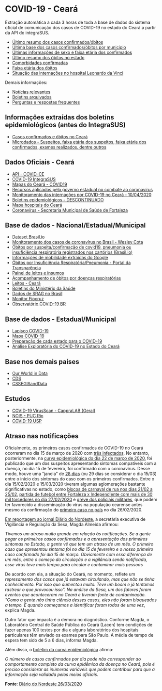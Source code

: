 # COVID-19 - Ceará
Extração automática a cada 3 horas de toda a base de dados do sistema oficial de comunicação dos casos de COVID-19 no estado do Ceará a partir da API do integraSUS. 

* [Último resumo dos casos confirmados/óbitos](https://github.com/luiseduardobr1/covid19-Ceara/blob/master/integraSUS_Resumo_CE/DadosCE_2020-04-21_23_38_51.csv)
* [Última base dos casos confirmados/óbitos por município](https://github.com/luiseduardobr1/covid19-Ceara/blob/master/integraSUS_Municipios_CE/municipios_2020-04-22_21_20_27.csv)
* [Últimas informações de sexo e faixa etária dos confirmados](https://github.com/luiseduardobr1/covid19-Ceara/blob/master/integraSUS_Faixa_Etaria_CE/Faixa_Etaria_2020-04-21_23_38_51.csv)
* [Último resumo dos óbitos no estado](https://github.com/luiseduardobr1/covid19-Ceara/blob/master/ObitosResumo_CE/ObitosResumo_2020-04-21_23_38_51.csv)
* [Comorbidades confirmadas](https://github.com/luiseduardobr1/covid19-Ceara/blob/master/Comorbidades_CE/Comorbidades_2020-04-21_23_38_51.csv)
* [Faixa etária dos óbitos](https://github.com/luiseduardobr1/covid19-Ceara/blob/master/FaixaEtariaObitos_CE/FaixaEtariaObitos_2020-04-21_23_38_51.csv)
* [Situação das internações no hospital Leonardo da Vinci](https://github.com/luiseduardobr1/covid19-Ceara/tree/master/Internacao_Leonardo_da_Vinci)

Demais informações:
* [Notícias relevantes](https://github.com/luiseduardobr1/covid19-Ceara/blob/master/noticias.md)
* [Boletins arquivados](https://github.com/luiseduardobr1/covid19-Ceara/tree/master/boletins)
* [Perguntas e respostas frequentes](https://github.com/luiseduardobr1/covid19-Ceara/blob/master/Q%26A.md)


## Informações extraídas dos boletins epidemiológicos (antes do IntegraSUS)
* [Casos confirmados e óbitos no Ceará](https://github.com/luiseduardobr1/covid19-Ceara/blob/master/casos-CE.xlsx)
* [Microdados - Suspeitos, faixa etária dos suspeitos, faixa etária dos confirmados, exames realizados, dentre outros](https://github.com/luiseduardobr1/covid19-Ceara/blob/master/microdados.xlsx)

## Dados Oficiais - Ceará
* [API - COVID-CE](https://github.com/integrasus/api-covid-ce)
* [COVID-19 IntegraSUS](https://indicadores.integrasus.saude.ce.gov.br/indicadores/indicadores-coronavirus/coronavirus-ceara)
* [Mapas do Ceará - COVID19](https://indicadores.integrasus.saude.ce.gov.br/indicadores/indicadores-coronavirus/mapas-covid)
* [Recursos aplicados pelo governo estadual no combate ao coronavírus](https://cearatransparente.ce.gov.br/portal-da-transparencia/paginas/coronavirus-despesas)
* [Monitoramento das internações por COVID-19 no Ceará - 10/04/2020](https://github.com/luiseduardobr1/covid19-Ceara/blob/master/diversos/internacoes_covid19_ce.pdf)
* [Boletins epidemiológicos - DESCONTINUADO](https://coronavirus.ceara.gov.br/boletins/)
* [Mapa hospitais do Ceará](https://servicounidades.corona.maps.integrasus.saude.ce.gov.br/)
* [Coronavírus - Secretaria Municipal de Saúde de Fortaleza](https://coronavirus.fortaleza.ce.gov.br/)

## Base de dados - Nacional/Estadual/Municipal
* [Dataset Brasil.io](https://brasil.io/api/dataset/covid19/caso/data)
* [Monitoramento dos casos de coronavírus no Brasil - Wesley Cota](https://labs.wesleycota.com/sarscov2/br/)
* [Óbitos por suspeita/confirmação de covid19, pneumonia ou insuficiência respiratória registrados nos cartórios (Brasil.io)](https://brasil.io/dataset/covid19/obito_cartorio)
* [Informações de mobilidade extraídas do Google](https://github.com/vitorbaptista/google-covid19-mobility-reports/blob/master/data/processed/mobility_reports.csv)
* [Óbitos por Insuficiência Respiratória/Pneumonia - Portal da Transparência](https://transparencia.registrocivil.org.br/especial-covid)
* [Painel de leitos e insumos](https://covid-insumos.saude.gov.br/paineis/insumos/painel.php)
* [Acompanhamento de óbitos por doenças respiratórias](https://fabdev.shinyapps.io/painel_doencas_respiratorias/)
* [Leitos - Ceará](http://cnes2.datasus.gov.br/Mod_Ind_Tipo_Leito.asp?VEstado=23&VMun=230440)
* [Boletins do Ministério da Saúde](https://coronavirus.saude.gov.br/profissional-gestor)
* [Dados de SRAG no Brasil](https://github.com/belisards/srag_brasil)
* [Monitor Fiocruz](https://bigdata-covid19.icict.fiocruz.br/)
* [Observatório COVID-19 BR](https://covid19br.github.io/)

## Base de dados - Estadual/Municipal
* [Lapisco COVID-19](http://lapisco.fortaleza.ifce.edu.br:3022/api/covid19stats/historyByBrState?State=CE)
* [Mapa COVID-19](https://api.mapacovid19.com/api/v1/api/casos/totalgeral/ce)
* [Preparação de cada estado para o COVID-19](https://www1.folha.uol.com.br/cotidiano/2020/03/veja-como-seu-estado-esta-preparado-para-o-coronavirus.shtml?utm_source=whatsapp&utm_medium=social&utm_campaign=compwa)
* [Análise Exploratória do COVID-19 no Estado do Ceará](https://github.com/andreloc/painel-covid-19-ce)

## Base nos demais países
* [Our World in Data](https://ourworldindata.org/coronavirus-source-data)
* [CDS](https://coronadatascraper.com/#timeseries.csv)
* [CSSEGISandData](https://github.com/CSSEGISandData/COVID-19/blob/master/csse_covid_19_data/csse_covid_19_time_series/time_series_covid19_confirmed_global.csv)


## Estudos
* [COVID-19 VirusScan - CappraLAB (Geral)](https://static1.squarespace.com/static/5c4ca9b7cef372b39c3d9aab/t/5e71665d1491e857a5cfa23a/1584490167127/dossie-covid19-cappralab.pdf)
* [NOIS - PUC Rio](https://sites.google.com/view/nois-pucrio/publica%C3%A7%C3%B5es?authuser=0)
* [COVID-19 USP](https://ciis.fmrp.usp.br/covid19/)

## Atraso nas notificações
Oficialmente, os primeiros casos confirmados de COVID-19 no Ceará ocorreram no dia 15 de março de 2020 com [três infectados](https://veja.abril.com.br/saude/secretaria-de-saude-confirma-3-primeiros-casos-de-coronavirus-no-ceara/). No entanto, posteriormente, na [curva epidemiológica do dia 22 de março de 2020](https://coronavirus.ceara.gov.br/wp-content/uploads/2020/03/COVID-19_ESP_Curva_epidemiol%C3%B3gica_-22_03_20.pdf), foi publicado que um dos suspeitos apresentando sintomas compatíveis com a doença, no dia 15 de fevereiro, foi confirmado com o coronavírus. Desse modo, houve uma "janela" de [28 dias](https://coronavirus.ceara.gov.br/wp-content/uploads/2020/03/COVID-19_ESP_Curva_epidemiol%C3%B3gica_-22_03_20.pdf) (ou 29 dias se considerar o dia 15/03) entre o início dos sintomas do caso com os primeiros confirmados. Entre o dia 15/02/2020 e 15/03/2020 tiveram algumas aglomerações bastante significativas no estado, como [blocos de carnaval de rua nos dias 21/02 a 25/02](https://www.fortaleza.ce.gov.br/noticias/tag/Ciclo%20Carnavalesco%202020), [partida de futebol entre Fortaleza x Independiente com mais de 30 mil torcedores no dia 27/02/2020](https://globoesporte.globo.com/ce/futebol/times/fortaleza/noticia/fortaleza-x-independiente-mais-de-33-mil-torcedores-garantem-presenca-em-duelo-no-castelao.ghtml) e [greve dos policiais militares](https://www.brasildefato.com.br/2020/03/02/greve-de-policiais-no-ceara-termina-sem-anistia-aos-agentes-envolvidos), que podem ter favorecido a disseminação do vírus na população cearense antes mesmo da confirmação do [primeiro caso no país](https://www.saude.gov.br/noticias/agencia-saude/46435-brasil-confirma-primeiro-caso-de-novo-coronavirus) no dia 26/02/2020. 

[Em reportagem ao jornal Diário do Nordeste](https://diariodonordeste.verdesmares.com.br/editorias/metro/ceara-tem-uma-das-curvas-mais-altas-de-contagio-de-coronavirus-no-pais-1.22268), a secretária executiva de Vigilância e Regulação da Sesa, Magda Almeida afirmou:

*Tivemos um atraso muito grande em relação às notificações. Se a gente pegar os primeiros casos confirmados e a apresentação dos primeiros sintomas no Estado, a gente vê que tem um atraso de um mês. O primeiro caso que apresentou sintoma foi no dia 15 de fevereiro e o nosso primeiro caso confirmado foi dia 15 de março. Obviamente com essa diferença de um mês, entre o começo da circulação e a vigilância sendo notificada, esse vírus teve mais tempo para circular e contaminar mais pessoas*

De acordo com ela, a situação do Ceará, no momento, reflete um *represamento dos casos que já estavam circulando, mas que não se tinha conhecimento. Por isso que aumentou muito. Teve um boom e já tentamos rastrear o que provocou isso". Na análise da Sesa, um dos fatores foram eventos que aconteceram no Ceará e tiveram fonte de contaminação. "Como a gente não tinha ciência desses casos, eles não foram bloqueados a tempo. E quando começamos a identificar foram todos de uma vez*, explica Magda.

Outro fator que impacta é a demora no diagnóstico. Conforme Magda, o Laboratório Central de Saúde Pública do Ceará (Lacen) tem condições de fazer apenas 100 testes por dia e alguns laboratórios dos hospitais particulares têm enviado os exames para São Paulo. A média de tempo de espera tem sido de 5 a 6 dias, informa Magda.

Além disso, o [boletim da curva epidemiológica](https://coronavirus.ceara.gov.br/wp-content/uploads/2020/03/COVID-19_ESP_Curva_epidemiol%C3%B3gica_-22_03_20.pdf) afirma: 

*O número de casos confirmados por dia pode não corresponder ao comportamento completo da curva
epidêmica da doença no Ceará, pois é preciso considerar as inúmeras variáveis que podem contribuir para que
a informação seja validada pelos meios oficiais.*

**Fonte**: [Diário do Nordeste 26/03/2020](https://diariodonordeste.verdesmares.com.br/editorias/metro/ceara-tem-uma-das-curvas-mais-altas-de-contagio-de-coronavirus-no-pais-1.2226868)

